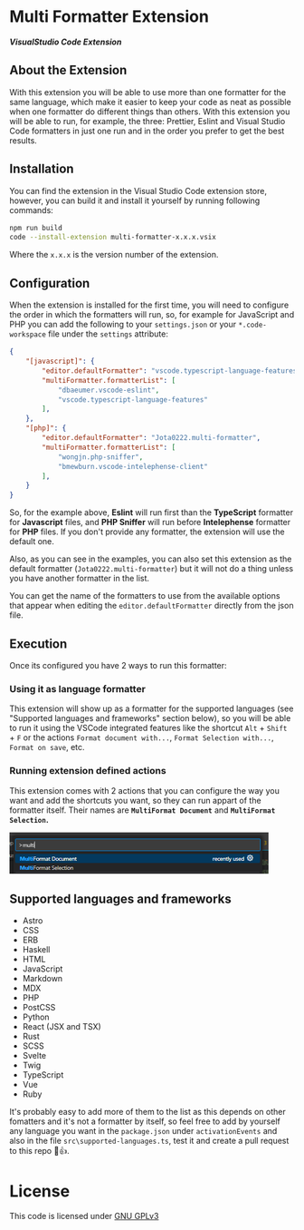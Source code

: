 # Multi Formatter Extension

***VisualStudio Code Extension***

## About the Extension

With this extension you will be able to use more than one formatter for the same language, which make it easier to keep your code as neat as possible when one formatter do different things than others. With this extension you will be able to run, for example, the three: Prettier, Eslint and Visual Studio Code formatters in just one run and in the order you prefer to get the best results.

## Installation

You can find the extension in the Visual Studio Code extension store, however, you can build it and install it yourself by running following commands:

```bash
npm run build
code --install-extension multi-formatter-x.x.x.vsix
```

Where the `x.x.x` is the version number of the extension.

## Configuration

When the extension is installed for the first time, you will need to configure the order in which the formatters will run, so, for example for JavaScript and PHP you can add the following to your `settings.json` or your `*.code-workspace` file under the `settings` attribute:

```json
{
    "[javascript]": {
        "editor.defaultFormatter": "vscode.typescript-language-features",
        "multiFormatter.formatterList": [
            "dbaeumer.vscode-eslint",
            "vscode.typescript-language-features"
        ],
    },
    "[php]": {
        "editor.defaultFormatter": "Jota0222.multi-formatter",
        "multiFormatter.formatterList": [
            "wongjn.php-sniffer",
            "bmewburn.vscode-intelephense-client"
        ],
    }
}
```

So, for the example above, **Eslint** will run first than the **TypeScript** formatter for **Javascript** files, and **PHP Sniffer** will run before **Intelephense** formatter for **PHP** files. If you don't provide any formatter, the extension will use the default one.

Also, as you can see in the examples, you can also set this extension as the default formatter (`Jota0222.multi-formatter`) but it will not do a thing unless you have another formatter in the list.

You can get the name of the formatters to use from the available options that appear when editing the `editor.defaultFormatter` directly from the json file.

## Execution

Once its configured you have 2 ways to run this formatter:

### Using it as language formatter

This extension will show up as a formatter for the supported languages (see "Supported languages and frameworks" section below), so you will be able to run it using the VSCode integrated features like the shortcut `Alt` + `Shift` + `F` or the actions `Format document with...`, `Format Selection with...`, `Format on save`, etc.

### Running extension defined actions

This extension comes with 2 actions that you can configure the way you want and add the shortcuts you want, so they can run appart of the formatter itself. Their names are **`MultiFormat Document`** and **`MultiFormat Selection`.**

![MultiFormat available actions](image/README/MultiFormat%20available%20actions.png)

## Supported languages and frameworks

* Astro
* CSS
* ERB
* Haskell
* HTML
* JavaScript
* Markdown
* MDX
* PHP
* PostCSS
* Python
* React (JSX and TSX)
* Rust
* SCSS
* Svelte
* Twig
* TypeScript
* Vue
* Ruby

It's probably easy to add more of them to the list as this depends on other fomatters and it's not a formatter by itself, so feel free to add by yourself any language you want in the `package.json` under `activationEvents` and also in the file `src\supported-languages.ts`, test it and create a pull request to this repo 🧐👍.

# License

This code is licensed under [GNU GPLv3](./LICENSE)
